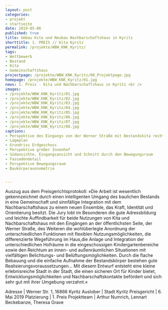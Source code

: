 ```yaml
---
layout: post
categories:
- projekt
- startseite
date: 2019-05-06
published: true
title: Umbau Kita und Neubau Nachbarschaftshaus in Kyritz
shorttitle: 1. PREIS // Kita Kyritz
permalink: /projekte/WBW_KNK_Kyritz/
tags: 
- Wettbewerb
- Bestand
- Kita
- Gemeinschaftshaus
projectpage: /projekte/WBW_KNK_Kyritz/00_Projektpage.jpg
homepage: /projekte/WBW_KNK_Kyritz/01.jpg
news: 1. Preis - Kita und Nachbarschaftshaus in Kyritz <br />
images:
- /projekte/WBW_KNK_Kyritz/01.jpg
- /projekte/WBW_KNK_Kyritz/02.jpg
- /projekte/WBW_KNK_Kyritz/03.jpg
- /projekte/WBW_KNK_Kyritz/04.jpg
- /projekte/WBW_KNK_Kyritz/05.jpg
- /projekte/WBW_KNK_Kyritz/06.jpg
- /projekte/WBW_KNK_Kyritz/07.jpg
- /projekte/WBW_KNK_Kyritz/08.jpg
captions:
- Perspektive des Eingangs von der Werner Straße mit Bestandskita rechts
- Lageplan
- Grundriss Erdgeschoss
- Perspektive großer Innenhof
- Südansichte, Eingangsansicht und Schnitt durch den Bewegungsraum 
- Fassadendetail
- Perspektive Bewegungsraum
- Baukörperaxonometrie


---
```

Auszug aus dem Preisgerichtsprotokoll: »Die Arbeit ist wesentlich gekennzeichnet durch einen intelligenten Umgang des baulichen Bestands in eine Gemeinschaft und sinnfällige Integration mit dem Nachbarschaftshaus zu einem neuen Ensemble, das Kraft, Identität und Orientierung besitzt. Die Jury lobt im Besonderen die gute Adressbildung und leichte Auffindbarkeit für beide Nutzungen von Kita und Nachbarschaftshaus mit den Eingängen an der öffentlichsten Seite, der Werner Straße, des Weiteren die wohlüberlegte Anordnung der unterschiedlichen Funktionen mit flexiblen Nutzungsmöglichkeiten, die differenzierte Wegeführung im Haus,die Anlage und Integration der unterschiedlichen Hofräume in die eingeschossigen Kindergartenbereiche sowie den Reichtum an innen- und außenräumlichen Situationen mit vielfältigen Belichtungs- und Belüftungsmöglichkeiten. Durch die flache Bebauung und die einfache Aufnahme der Bestandskörper bestehen gute Realisierungsvoraussetzungen... Mit diesem Entwurf entsteht eine kleine erlebnisreiche Stadt in der Stadt, die einen sicheren Ort für Kinder bietet, Entwicklungsmöglichkeiten und Nachbarschaftskontakte befördert und sich sehr gut mit ihrer Umgebung verzahnt.«

Adresse					|	Werner Str. 1, 16866 Kyritz
Auslober				|	Stadt Kyritz
Preisgericht			|	6. Mai 2019
Platzierung				|	1. Preis
Projektteam				|	Arthur Numrich, Lennart Beckebanze, Theresa Grave



